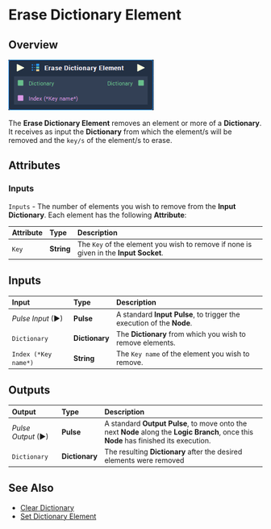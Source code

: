 # Erase Dictionary Element

## Overview

![The Erase Dictionary Element Node.](../../.gitbook/assets/erase-dictionary-element.png)

The **Erase Dictionary Element** removes an element or more of a **Dictionary**. It receives as input the **Dictionary** from which the element/s will be removed and the `key/s` of the element/s to erase.

## Attributes

### Inputs

`Inputs` - The number of elements you wish to remove from the **Input** **Dictionary**. Each element has the following **Attribute**:

| Attribute | Type | Description |
| :--- | :--- | :--- |
| `Key` | **String** | The `Key` of the element you wish to remove if none is given in the **Input** **Socket**. |

## Inputs

| Input | Type | Description |
| :--- | :--- | :--- |
| _Pulse Input_ \(►\) | **Pulse** | A standard **Input Pulse**, to trigger the execution of the **Node**. |
| `Dictionary` | **Dictionary** | The **Dictionary** from which you wish to remove elements. |
| `Index (*Key name*)` | **String** | The `Key name` of the element you wish to remove. |

## Outputs

| Output | Type | Description |
| :--- | :--- | :--- |
| _Pulse Output_ \(►\) | **Pulse** | A standard **Output Pulse**, to move onto the next **Node** along the **Logic Branch**, once this **Node** has finished its execution. |
| `Dictionary` | **Dictionary** | The resulting **Dictionary** after the desired elements were removed |

## See Also

* [Clear Dictionary](clear-dictionary.md)
* [Set Dictionary Element](https://github.com/cgi-studio-gmbh/incari-doc/tree/bd56e8bb4fa3c5b8a68b3476725aa695dc07cdb5/toolbox/dictionary/set-dictionary-element.md) 

